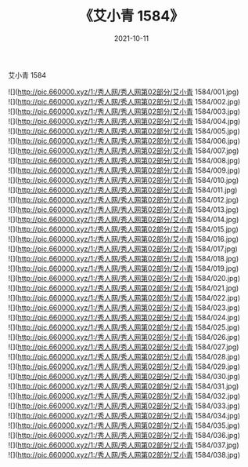 ﻿---
layout: post
title:  《艾小青 1584》
date:   2021-10-11
img: http://pic.660000.xyz/1:/秀人网/秀人网第02部分/艾小青 1584/000.jpg
categories: [美女, 清纯, 唯美]
---

艾小青 1584

  ![](http://pic.660000.xyz/1:/秀人网/秀人网第02部分/艾小青 1584/001.jpg) <br> ![](http://pic.660000.xyz/1:/秀人网/秀人网第02部分/艾小青 1584/002.jpg) <br> ![](http://pic.660000.xyz/1:/秀人网/秀人网第02部分/艾小青 1584/003.jpg) <br> ![](http://pic.660000.xyz/1:/秀人网/秀人网第02部分/艾小青 1584/004.jpg) <br> ![](http://pic.660000.xyz/1:/秀人网/秀人网第02部分/艾小青 1584/005.jpg) <br> ![](http://pic.660000.xyz/1:/秀人网/秀人网第02部分/艾小青 1584/006.jpg) <br> ![](http://pic.660000.xyz/1:/秀人网/秀人网第02部分/艾小青 1584/007.jpg) <br> ![](http://pic.660000.xyz/1:/秀人网/秀人网第02部分/艾小青 1584/008.jpg) <br> ![](http://pic.660000.xyz/1:/秀人网/秀人网第02部分/艾小青 1584/009.jpg) <br> ![](http://pic.660000.xyz/1:/秀人网/秀人网第02部分/艾小青 1584/010.jpg) <br> ![](http://pic.660000.xyz/1:/秀人网/秀人网第02部分/艾小青 1584/011.jpg) <br> ![](http://pic.660000.xyz/1:/秀人网/秀人网第02部分/艾小青 1584/012.jpg) <br> ![](http://pic.660000.xyz/1:/秀人网/秀人网第02部分/艾小青 1584/013.jpg) <br> ![](http://pic.660000.xyz/1:/秀人网/秀人网第02部分/艾小青 1584/014.jpg) <br> ![](http://pic.660000.xyz/1:/秀人网/秀人网第02部分/艾小青 1584/015.jpg) <br> ![](http://pic.660000.xyz/1:/秀人网/秀人网第02部分/艾小青 1584/016.jpg) <br> ![](http://pic.660000.xyz/1:/秀人网/秀人网第02部分/艾小青 1584/017.jpg) <br> ![](http://pic.660000.xyz/1:/秀人网/秀人网第02部分/艾小青 1584/018.jpg) <br> ![](http://pic.660000.xyz/1:/秀人网/秀人网第02部分/艾小青 1584/019.jpg) <br> ![](http://pic.660000.xyz/1:/秀人网/秀人网第02部分/艾小青 1584/020.jpg) <br> ![](http://pic.660000.xyz/1:/秀人网/秀人网第02部分/艾小青 1584/021.jpg) <br> ![](http://pic.660000.xyz/1:/秀人网/秀人网第02部分/艾小青 1584/022.jpg) <br> ![](http://pic.660000.xyz/1:/秀人网/秀人网第02部分/艾小青 1584/023.jpg) <br> ![](http://pic.660000.xyz/1:/秀人网/秀人网第02部分/艾小青 1584/024.jpg) <br> ![](http://pic.660000.xyz/1:/秀人网/秀人网第02部分/艾小青 1584/025.jpg) <br> ![](http://pic.660000.xyz/1:/秀人网/秀人网第02部分/艾小青 1584/026.jpg) <br> ![](http://pic.660000.xyz/1:/秀人网/秀人网第02部分/艾小青 1584/027.jpg) <br> ![](http://pic.660000.xyz/1:/秀人网/秀人网第02部分/艾小青 1584/028.jpg) <br> ![](http://pic.660000.xyz/1:/秀人网/秀人网第02部分/艾小青 1584/029.jpg) <br> ![](http://pic.660000.xyz/1:/秀人网/秀人网第02部分/艾小青 1584/030.jpg) <br> ![](http://pic.660000.xyz/1:/秀人网/秀人网第02部分/艾小青 1584/031.jpg) <br> ![](http://pic.660000.xyz/1:/秀人网/秀人网第02部分/艾小青 1584/032.jpg) <br> ![](http://pic.660000.xyz/1:/秀人网/秀人网第02部分/艾小青 1584/033.jpg) <br> ![](http://pic.660000.xyz/1:/秀人网/秀人网第02部分/艾小青 1584/034.jpg) <br> ![](http://pic.660000.xyz/1:/秀人网/秀人网第02部分/艾小青 1584/035.jpg) <br> ![](http://pic.660000.xyz/1:/秀人网/秀人网第02部分/艾小青 1584/036.jpg) <br> ![](http://pic.660000.xyz/1:/秀人网/秀人网第02部分/艾小青 1584/037.jpg) <br> ![](http://pic.660000.xyz/1:/秀人网/秀人网第02部分/艾小青 1584/038.jpg) <br>